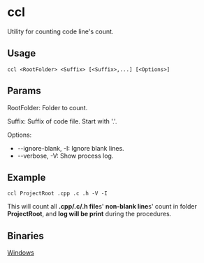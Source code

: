 # ccl
Utility for counting code line's count.

## Usage

    ccl <RootFolder> <Suffix> [<Suffix>,...] [<Options>]

## Params
RootFolder: Folder to count.

Suffix: Suffix of code file. Start with '.'.

Options:
* --ignore-blank, -I: Ignore blank lines.
* --verbose, -V: Show process log.

## Example

	ccl ProjectRoot .cpp .c .h -V -I

This will count all **.cpp/.c/.h file**s' **non-blank line**s' count in folder **ProjectRoot**, and **log will be print** during the procedures.

## Binaries
[Windows](http://www.vicey.cn/files/ccl.exe)

